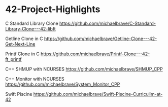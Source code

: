# 42-Project-Highlights

C Standard Library Clone
https://github.com/michaelbrave/C-Standard-Library-Clone---42-libft

Getline Clone in C
https://github.com/michaelbrave/Getline-Clone---42-Get-Next-Line

Printf Clone in C
https://github.com/michaelbrave/Printf-Clone---42-ft_printf

C++ SHMUP with NCURSES
https://github.com/michaelbrave/SHMUP_CPP

C++ Monitor with NCURSES
https://github.com/michaelbrave/System_Monitor_CPP

Swift Piscine
https://github.com/michaelbrave/Swift-Piscine-Curriculim-at-42
